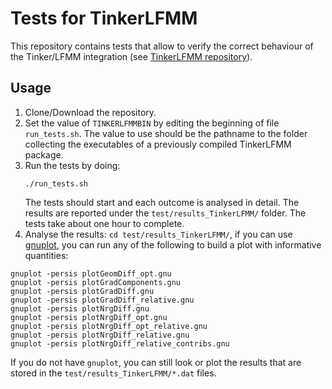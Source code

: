 # Tests for TinkerLFMM
This repository contains tests that allow to verify the correct behaviour of the Tinker/LFMM integration (see [TinkerLFMM repository](https://github.com/marco-foscato/tinker)).

## Usage
1. Clone/Download the repository.
2. Set the value of `TINKERLFMMBIN` by editing the beginning of file `run_tests.sh`. The value to use should be the pathname to the folder collecting the executables of a previously compiled TinkerLFMM package.
3. Run the tests by doing:
   ```
   ./run_tests.sh
   ```
   The tests should start and each outcome is analysed in detail. The results are reported under the `test/results_TinkerLFMM/` folder. The tests take about one hour to complete.
4. Analyse the results: `cd test/results_TinkerLFMM/`, if you can use [gnuplot](http://www.gnuplot.info/), you can run any of the following to build a plot with informative quantities:

```
gnuplot -persis plotGeomDiff_opt.gnu
gnuplot -persis plotGradComponents.gnu
gnuplot -persis plotGradDiff.gnu
gnuplot -persis plotGradDiff_relative.gnu
gnuplot -persis plotNrgDiff.gnu
gnuplot -persis plotNrgDiff_opt.gnu
gnuplot -persis plotNrgDiff_opt_relative.gnu
gnuplot -persis plotNrgDiff_relative.gnu
gnuplot -persis plotNrgDiff_relative_contribs.gnu
```

If you do not have `gnuplot`, you can still look or plot the results that are stored in the `test/results_TinkerLFMM/*.dat` files.
